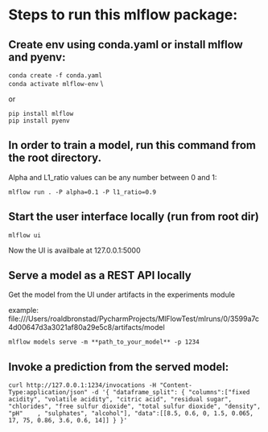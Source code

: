 # Steps to run this mlflow package:

## Create env using conda.yaml or install mlflow and pyenv:

`conda create -f conda.yaml` \
`conda activate mlflow-env` \

or 

`pip install mlflow` \
`pip install pyenv`

## In order to train a model, run this command from the root directory. 
Alpha and L1_ratio values can be any number between 0 and 1:

`mlflow run . -P alpha=0.1 -P l1_ratio=0.9`

## Start the user interface locally (run from root dir)

`mlflow ui`

Now the UI is availbale at 127.0.0.1:5000

## Serve a model as a REST API locally
Get the model from the UI under artifacts in the experiments module

example: file:///Users/roaldbronstad/PycharmProjects/MlFlowTest/mlruns/0/3599a7c4d00647d3a3021af80a29e5c8/artifacts/model

`mlflow models serve -m **path_to_your_model** -p 1234`


## Invoke a prediction from the served model:

`curl http://127.0.0.1:1234/invocations -H "Content-Type:application/json" -d '{
"dataframe_split": {
"columns":["fixed acidity", "volatile acidity", "citric acid", "residual sugar", "chlorides", "free sulfur dioxide", "total sulfur dioxide", "density", "pH"	, "sulphates", "alcohol"],
"data":[[8.5, 0.6, 0, 1.5, 0.065, 17, 75, 0.86, 3.6, 0.6, 14]]
}
}'
`
